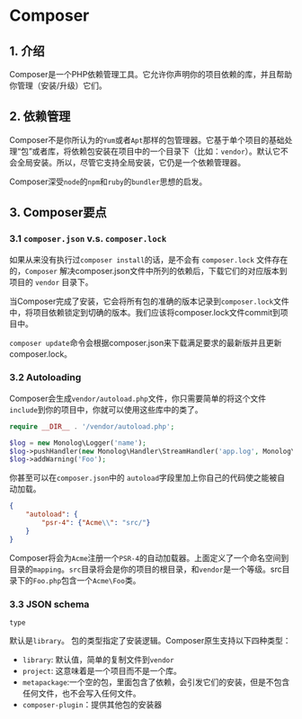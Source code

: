 # Composer

## 1. 介绍

Composer是一个PHP依赖管理工具。它允许你声明你的项目依赖的库，并且帮助你管理（安装/升级）它们。

## 2. 依赖管理

Composer不是你所认为的`Yum`或者`Apt`那样的包管理器。它基于单个项目的基础处理“包”或者库，将依赖包安装在项目中的一个目录下（比如：`vendor`）。默认它不会全局安装。所以，尽管它支持全局安装，它仍是一个依赖管理器。

Composer深受`node`的`npm`和`ruby`的`bundler`思想的启发。



## 3. Composer要点

### 3.1 `composer.json` v.s. `composer.lock`

如果从来没有执行过`composer install`的话，是不会有 `composer.lock` 文件存在的，`Composer` 解决composer.json文件中所列的依赖后，下载它们的对应版本到项目的 `vendor` 目录下。

当Composer完成了安装，它会将所有包的准确的版本记录到`composer.lock`文件中，将项目依赖锁定到切确的版本。我们应该将composer.lock文件commit到项目中。

`composer update`命令会根据composer.json来下载满足要求的最新版并且更新composer.lock。

### 3.2 Autoloading

Composer会生成`vendor/autoload.php`文件，你只需要简单的将这个文件`include`到你的项目中，你就可以使用这些库中的类了。

```php
require __DIR__ . '/vendor/autoload.php';

$log = new Monolog\Logger('name');
$log->pushHandler(new Monolog\Handler\StreamHandler('app.log', Monolog\Logger::WARNING));
$log->addWarning('Foo');
```

你甚至可以在`composer.json`中的 `autoload`字段里加上你自己的代码使之能被自动加载。

```json
{
    "autoload": {
        "psr-4": {"Acme\\": "src/"}
    }
}
```

Composer将会为`Acme`注册一个`PSR-4`的自动加载器。上面定义了一个命名空间到目录的`mapping`。`src`目录将会是你的项目的根目录，和`vendor`是一个等级。src目录下的`Foo.php`包含一个`Acme\Foo`类。



### 3.3 JSON schema

`type`

默认是`library`。 包的类型指定了安装逻辑。Composer原生支持以下四种类型：

- `library`: 默认值，简单的复制文件到`vendor`
- `project`: 这意味着是一个项目而不是一个库。
- `metapackage`:一个空的包，里面包含了依赖，会引发它们的安装，但是不包含任何文件，也不会写入任何文件。
- `composer-plugin`：提供其他包的安装器



